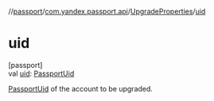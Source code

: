 //[passport](../../../index.md)/[com.yandex.passport.api](../index.md)/[UpgradeProperties](index.md)/[uid](uid.md)

# uid

[passport]\
val [uid](uid.md): [PassportUid](../-passport-uid/index.md)

[PassportUid](../-passport-uid/index.md) of the account to be upgraded.
